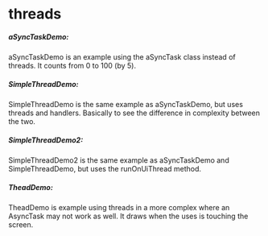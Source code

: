 # threads
##### <b>aSyncTaskDemo: </b>
 aSyncTaskDemo is an example using the aSyncTask class instead of threads. It counts from 0 to 100 (by 5).
##### <b>SimpleThreadDemo: </b> 
SimpleThreadDemo is the same example as aSyncTaskDemo, but uses threads and handlers. Basically to see the difference in complexity between the two.
##### <b>SimpleThreadDemo2: </b> 
SimpleThreadDemo2 is the same example as aSyncTaskDemo and SimpleThreadDemo, but uses the runOnUiThread method.
##### <b>TheadDemo: </b> 
TheadDemo is example using threads in a more complex where an AsyncTask may not work as well. It draws when the uses is touching the screen.
